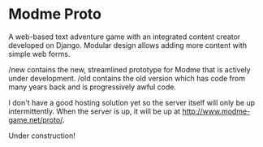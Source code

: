 Modme Proto
=====
A web-based text adventure game with an integrated content creator developed on Django. 
Modular design allows adding more content with simple web forms.

/new contains the new, streamlined prototype for Modme that is actively under development.
/old contains the old version which has code from many years back and is progressively awful code.

I don't have a good hosting solution yet so the server itself will only be up intermittently. 
When the server is up, it will be up at http://www.modme-game.net/proto/.

Under construction!
